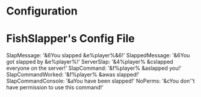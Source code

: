 # Configuration

# FishSlapper's Config File
SlapMessage: '&6You slapped &e%player%&6!'
SlappedMessage: '&6You got slapped by &e%player%!'
ServerSlap: '&4%player% &cslapped everyone on the server!'
SlapCommand: '&f%player% &aslapped you!'
SlapCommandWorked: '&f%player% &awas slapped!'
SlapCommandConsole: '&aYou have been slapped!'
NoPerms: '&cYou don''t have permission to use this command!'
